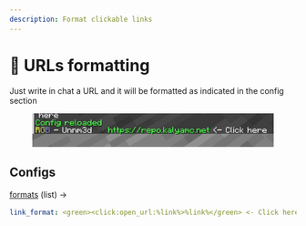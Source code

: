 ```yaml
---
description: Format clickable links
---
```


# 🔗 URLs formatting

Just write in chat a URL and it will be formatted as indicated in the config section

<figure><img src="../.gitbook/assets/redischat_showcase2.png" alt=""><figcaption></figcaption></figure>

## Configs

[formats](chat-formats.md) (list) ->&#x20;

```yaml
link_format: <green><click:open_url:%link%>%link%</green> <- Click here
```
